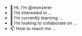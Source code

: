 - 👋 Hi, I’m @monzerer
- 👀 I’m interested in ...
- 🌱 I’m currently learning ...
- 💞️ I’m looking to collaborate on ...
- 📫 How to reach me ...

<!---
monzerer/monzerer is a ✨ special ✨ repository because its `README.md` (this file) appears on your GitHub profile.
You can click the Preview link to take a look at your changes.
--->
